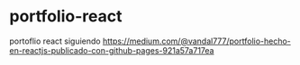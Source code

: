 # portfolio-react
portoflio react siguiendo https://medium.com/@vandal777/portfolio-hecho-en-reactjs-publicado-con-github-pages-921a57a717ea
